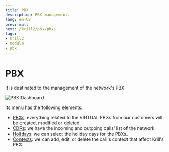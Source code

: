 ```yaml
---
title: PBX
description: PBX management.
lang: en-US
prev: null
next: /krill2/pbx/pbxs
tags:
- krill2
- module
- pbx
---
```

# PBX

It is destinated to the management of the network's PBX.

![PBX Dashboard](/img/krill2/pbx/0001.png)

Its menu has the following elements:

- [PBXs](/krill2/pbx/pbxs.html): everything related to the VIRTUAL PBXs from our customers will be created, modified or deleted.
- [CDRs](/krill2/pbx/cdrs.html): we have the incoming and outgoing calls' list of the network.
- [Holidays](/krill2/pbx/holidays.html): we can select the holiday days for the PBXs.
- [Contexts](/krill2/pbx/contexts.html): we can add, edit, or delete the call's context that affect Krill's PBX.
